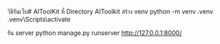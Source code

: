 วิธีรันเว็บ# AIToolKit
ที่ Directory AIToolkit
สร้าง venv
python -m venv .venv
.venv\Scripts\activate

รัน server
python manage.py runserver
http://127.0.0.1:8000/
